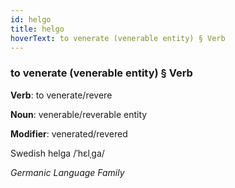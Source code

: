 ```yaml
---
id: helgo
title: helgo
hoverText: to venerate (venerable entity) § Verb
---
```


### to venerate (venerable entity) § Verb

**Verb**: to venerate/revere

**Noun**: venerable/reverable entity

**Modifier**: venerated/revered

Swedish helga /ˈhɛlˌɡa/

*Germanic Language Family*